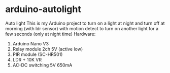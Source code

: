 # arduino-autolight
Auto light
This is my Arduino project to turn on a light at night and turn off at morning (with ldr sensor)
with motion detect to turn on another light for a few seconds (only at night time)
Hardware:
1. Arduino Nano V3
2. Relay module 2ch 5V (active low)
3. PIR module (SC-HR501)
4. LDR + 10K VR
5. AC-DC switching 5V 650mA
